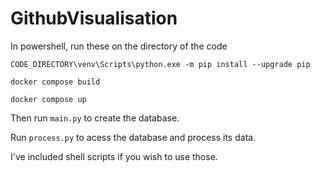 # GithubVisualisation

In powershell, run these on the directory of the code
```
CODE_DIRECTORY\venv\Scripts\python.exe -m pip install --upgrade pip
```

```
docker compose build
```

```
docker compose up
```
Then run ```main.py``` to create the database.

Run ```process.py``` to acess the database and process its data.
  
I've included shell scripts if you wish to use those.

